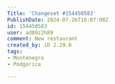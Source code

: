 ```yaml
---
Title: 'Changeset #154450583'
PublishDate: 2024-07-26T16:07:08Z
id: 154450583
user: ad89z2h89
comment: New restaurant
created_by: iD 2.29.0
tags:
- Montenegro
- Podgorica

---
```

